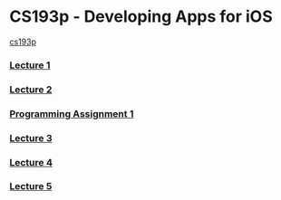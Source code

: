 # CS193p - Developing Apps for iOS
[cs193p](https://cs193p.sites.stanford.edu/2023)

### [Lecture 1](./Docs/Lecture_1)

### [Lecture 2](./Docs/Lecture_2)

### [Programming Assignment 1](./Docs/Programming_Assignment_1)

### [Lecture 3](./Docs/Lecture_3)

### [Lecture 4](./Docs/Lecture_4)

### [Lecture 5](./Docs/Lecture_5)